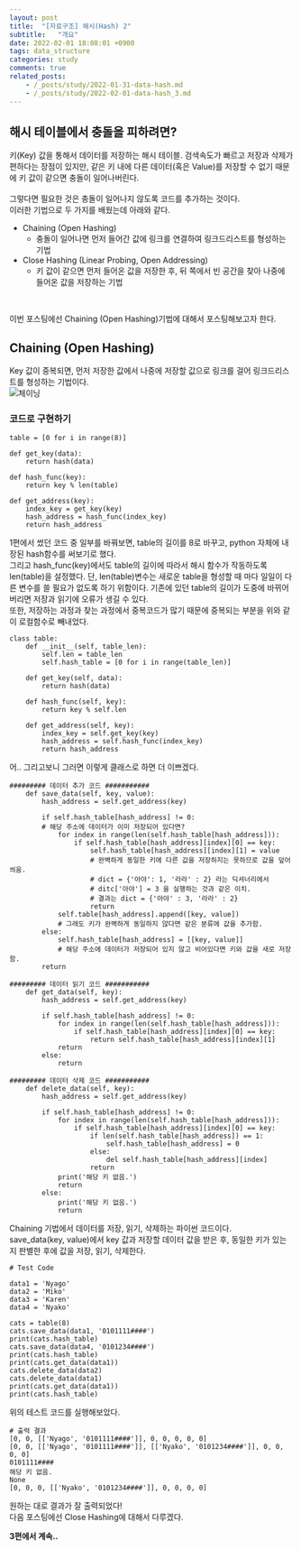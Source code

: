 ```yaml
---
layout: post
title:  "[자료구조] 해시(Hash) 2"
subtitle:   "개요"
date: 2022-02-01 18:08:01 +0900
tags: data_structure
categories: study
comments: true
related_posts:
    - /_posts/study/2022-01-31-data-hash.md
    - /_posts/study/2022-02-01-data-hash_3.md
---
```


## 해시 테이블에서 충돌을 피하려면?<br/>

키(Key) 값을 통해서 데이터를 저장하는 해시 테이블. 검색속도가 빠르고 저장과 삭제가 편하다는 장점이 있지만, 같은 키 내에 다른 데이터(혹은 Value)를 저장할 수 없기 때문에 키 값이 같으면 충돌이 일어나버린다.<br/>
<br/>
그렇다면 필요한 것은 충돌이 일어나지 않도록 코드를 추가하는 것이다.<br/>
이러한 기법으로 두 가지를 배웠는데 아래와 같다.<br/>

- Chaining (Open Hashing)
    + 충돌이 일어나면 먼저 들어간 값에 링크를 연결하여 링크드리스트를 형성하는 기법
- Close Hashing (Linear Probing, Open Addressing)
    + 키 값이 같으면 먼저 들어온 값을 저장한 후, 뒤 쪽에서 빈 공간을 찾아 나중에 들어온 값을 저장하는 기법
<br/>

이번 포스팅에선 Chaining (Open Hashing)기법에 대해서 포스팅해보고자 한다.<br/>

## Chaining (Open Hashing)<br/>

Key 값이 중복되면, 먼저 저장한 값에서 나중에 저장할 값으로 링크를 걸어 링크드리스트를 형성하는 기법이다.<br/>
![체이닝](https://github.com/wookikim95/wookikim95.github.io/blob/main/assets/img/study/algorithm/2022-02-01_hash_1.jpg?raw=true)
<br/>

### 코드로 구현하기<br/>

```
table = [0 for i in range(8)]

def get_key(data):
    return hash(data)

def hash_func(key):
    return key % len(table)

def get_address(key):
    index_key = get_key(key)
    hash_address = hash_func(index_key)
    return hash_address

```
1편에서 썼던 코드 중 일부를 바꿔보면, table의 길이를 8로 바꾸고, python 자체에 내장된 hash함수를 써보기로 했다.<br/>
그리고 hash_func(key)에서도 table의 길이에 따라서 해시 함수가 작동하도록 len(table)을 설정했다. 단, len(table)변수는 새로운 table을 형성할 때 마다 일일이 다른 변수를 쓸 필요가 없도록 하기 위함이다. 기존에 있던 table의 길이가 도중에 바뀌어버리면 저장과 읽기에 오류가 생길 수 있다.<br/>
또한, 저장하는 과정과 찾는 과정에서 중복코드가 많기 때문에 중복되는 부분을 위와 같이 로컬함수로 빼내었다.<br/>

```
class table:
    def __init__(self, table_len):
        self.len = table_len
        self.hash_table = [0 for i in range(table_len)]

    def get_key(self, data):
        return hash(data)

    def hash_func(self, key):
        return key % self.len
    
    def get_address(self, key):
        index_key = self.get_key(key)
        hash_address = self.hash_func(index_key)
        return hash_address
```

어.. 그리고보니 그러면 이렇게 클래스로 하면 더 이쁘겠다.<br/>

```
######### 데이터 추가 코드 ###########
    def save_data(self, key, value):
        hash_address = self.get_address(key)
        
        if self.hash_table[hash_address] != 0:
        # 해당 주소에 데이터가 이미 저장되어 있다면?
            for index in range(len(self.hash_table[hash_address])):
                if self.hash_table[hash_address][index][0] == key:
                    self.hash_table[hash_address][index][1] = value
                    # 완벽하게 동일한 키에 다른 값을 저장하지는 못하므로 값을 덮어 씌움.
                    # dict = {'아야': 1, '라라' : 2} 라는 딕셔너리에서
                    # ditc['아야'] = 3 을 실행하는 것과 같은 이치.
                    # 결과는 dict = {'아야' : 3, '라라' : 2}
                    return
            self.table[hash_address].append([key, value])
            # 그래도 키가 완벽하게 동일하지 않다면 같은 분류에 값을 추가함.
        else:
            self.hash_table[hash_address] = [[key, value]]
            # 해당 주소에 데이터가 저장되어 있지 않고 비어있다면 키와 값을 새로 저장함.
        return

######### 데이터 읽기 코드 ###########
    def get_data(self, key):
        hash_address = self.get_address(key)
        
        if self.hash_table[hash_address] != 0:
            for index in range(len(self.hash_table[hash_address])):
                if self.hash_table[hash_address][index][0] == key:
                    return self.hash_table[hash_address][index][1]
            return
        else:
            return

######### 데이터 삭제 코드 ###########
    def delete_data(self, key):
        hash_address = self.get_address(key)
        
        if self.hash_table[hash_address] != 0:
            for index in range(len(self.hash_table[hash_address])):
                if self.hash_table[hash_address][index][0] == key:
                    if len(self.hash_table[hash_address]) == 1:
                        self.hash_table[hash_address] = 0
                    else:
                        del self.hash_table[hash_address][index]
                    return
            print('해당 키 없음.')
            return
        else:
            print('해당 키 없음.')
            return

```
Chaining 기법에서 데이터를 저장, 읽기, 삭제하는 파이썬 코드이다.<br/>
save_data(key, value)에서 key 값과 저장할 데이터 값을 받은 후, 동일한 키가 있는지 판별한 후에 값을 저장, 읽기, 삭제한다.<br/>


```
# Test Code

data1 = 'Nyago'
data2 = 'Miko'
data3 = 'Karen'
data4 = 'Nyako'

cats = table(8)
cats.save_data(data1, '0101111####')
print(cats.hash_table)
cats.save_data(data4, '0101234####')
print(cats.hash_table)
print(cats.get_data(data1))
cats.delete_data(data2)
cats.delete_data(data1)
print(cats.get_data(data1))
print(cats.hash_table)
```
위의 테스트 코드를 실행해보았다.<br/>

```
# 출력 결과
[0, 0, [['Nyago', '0101111####']], 0, 0, 0, 0, 0]
[0, 0, [['Nyago', '0101111####']], [['Nyako', '0101234####']], 0, 0, 0, 0]
0101111####
해당 키 없음.
None
[0, 0, 0, [['Nyako', '0101234####']], 0, 0, 0, 0]
```
원하는 대로 결과가 잘 출력되었다!<br/>
다음 포스팅에선 Close Hashing에 대해서 다루겠다.<br/>

**3편에서 계속..**